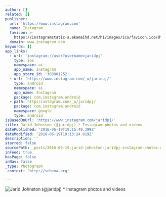 ```yaml
---
author: []
related: []
publisher:
  url: 'https://www.instagram.com'
  name: Instagram
  favicon: >-
    https://instagramstatic-a.akamaihd.net/h1/images/ico/favicon.ico/dfa85bb1fd63.ico
  domain: www.instagram.com
keywords: []
app_links:
  - url: 'instagram://user?username=jaridpj'
    type: ios
    namespace: ai
    app_name: Instagram
    app_store_id: '389801252'
  - url: 'https://www.instagram.com/_u/jaridpj/'
    type: android
    namespace: ai
    app_name: Instagram
    package: com.instagram.android
  - path: https/instagram.com/_u/jaridpj/
    package: com.instagram.android
    namespace: google
    type: android
isBasedOnUrl: 'https://www.instagram.com/jaridpj/'
title: Jarid Johnston (@jaridpj) * Instagram photos and videos
datePublished: '2016-06-19T19:15:49.399Z'
dateModified: '2016-06-19T19:13:24.019Z'
description: ''
starred: false
sourcePath: _posts/2016-06-19-jarid-johnston-jaridpj-instagram-photos-and-videos.md
inFeed: true
hasPage: false
inNav: false
_type: Photograph
_context: 'http://schema.org'

---
```

![Jarid Johnston (@jaridpj) * Instagram photos and videos](https://scontent.cdninstagram.com/t51.2885-19/s150x150/12628018_444540922404330_73943558_a.jpg)